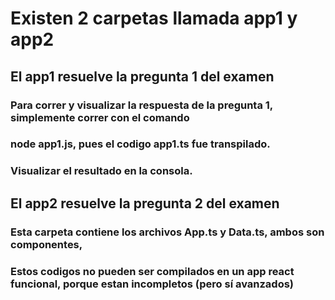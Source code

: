 # Existen 2 carpetas llamada app1 y app2

## El app1 resuelve la pregunta 1 del examen

### Para correr y visualizar la respuesta de la pregunta 1, simplemente correr con el comando
### node app1.js, pues el codigo app1.ts fue transpilado.
### Visualizar el resultado en la consola.

## El app2 resuelve la pregunta 2 del examen
### Esta carpeta contiene los archivos App.ts y Data.ts, ambos son componentes, 
### Estos codigos no pueden ser compilados en un app react funcional, porque estan incompletos (pero sí avanzados)
